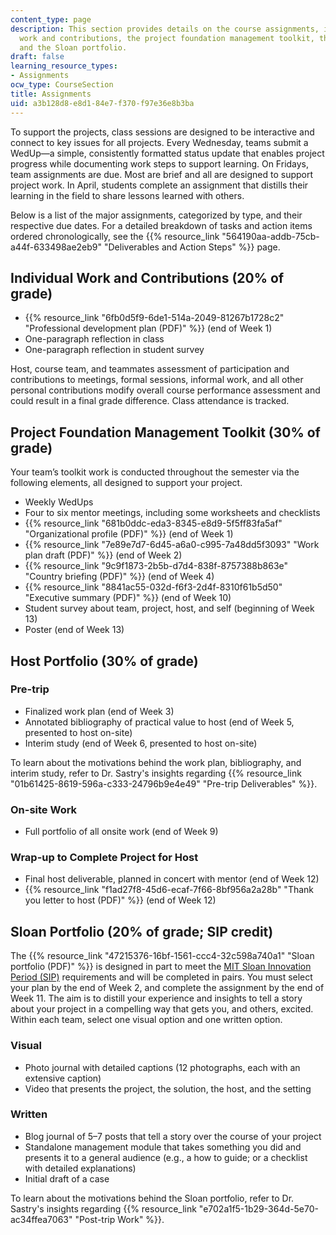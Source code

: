 ```yaml
---
content_type: page
description: This section provides details on the course assignments, including individual
  work and contributions, the project foundation management toolkit, the host portfolio,
  and the Sloan portfolio.
draft: false
learning_resource_types:
- Assignments
ocw_type: CourseSection
title: Assignments
uid: a3b128d8-e8d1-84e7-f370-f97e36e8b3ba
---
```

To support the projects, class sessions are designed to be interactive and connect to key issues for all projects. Every Wednesday, teams submit a WedUp—a simple, consistently formatted status update that enables project progress while documenting work steps to support learning. On Fridays, team assignments are due. Most are brief and all are designed to support project work. In April, students complete an assignment that distills their learning in the field to share lessons learned with others.

Below is a list of the major assignments, categorized by type, and their respective due dates. For a detailed breakdown of tasks and action items ordered chronologically, see the {{% resource_link "564190aa-addb-75cb-a44f-633498ae2eb9" "Deliverables and Action Steps" %}} page.

## Individual Work and Contributions (20% of grade)

- {{% resource_link "6fb0d5f9-6de1-514a-2049-81267b1728c2" "Professional development plan (PDF)" %}} (end of Week 1)
- One-paragraph reflection in class
- One-paragraph reflection in student survey

Host, course team, and teammates assessment of participation and contributions to meetings, formal sessions, informal work, and all other personal contributions modify overall course performance assessment and could result in a final grade difference. Class attendance is tracked.

## Project Foundation Management Toolkit (30% of grade)

Your team’s toolkit work is conducted throughout the semester via the following elements, all designed to support your project.

- Weekly WedUps
- Four to six mentor meetings, including some worksheets and checklists
- {{% resource_link "681b0ddc-eda3-8345-e8d9-5f5ff83fa5af" "Organizational profile (PDF)" %}} (end of Week 1)
- {{% resource_link "7e89e7d7-6d45-a6a0-c995-7a48dd5f3093" "Work plan draft (PDF)" %}} (end of Week 2)
- {{% resource_link "9c9f1873-2b5b-d7d4-838f-8757388b863e" "Country briefing (PDF)" %}} (end of Week 4)
- {{% resource_link "8841ac55-032d-f6f3-2d4f-8310f61b5d50" "Executive summary (PDF)" %}} (end of Week 10)
- Student survey about team, project, host, and self (beginning of Week 13)
- Poster (end of Week 13)

## Host Portfolio (30% of grade)

### Pre-trip

- Finalized work plan (end of Week 3)
- Annotated bibliography of practical value to host (end of Week 5, presented to host on-site)
- Interim study (end of Week 6, presented to host on-site)

To learn about the motivations behind the work plan, bibliography, and interim study, refer to Dr. Sastry's insights regarding {{% resource_link "01b61425-8619-596a-c333-24796b9e4e49" "Pre-trip Deliverables" %}}.

### On-site Work

- Full portfolio of all onsite work (end of Week 9)

### Wrap-up to Complete Project for Host

- Final host deliverable, planned in concert with mentor (end of Week 12)
- {{% resource_link "f1ad27f8-45d6-ecaf-7f66-8bf956a2a28b" "Thank you letter to host (PDF)" %}} (end of Week 12)

## Sloan Portfolio (20% of grade; SIP credit)

The {{% resource_link "47215376-16bf-1561-ccc4-32c598a740a1" "Sloan portfolio (PDF)" %}} is designed in part to meet the [MIT Sloan Innovation Period (SIP)](https://mitsloan.mit.edu/mba/academics/sloan-intensive-period) requirements and will be completed in pairs. You must select your plan by the end of Week 2, and complete the assignment by the end of Week 11. The aim is to distill your experience and insights to tell a story about your project in a compelling way that gets you, and others, excited. Within each team, select one visual option and one written option.

### Visual

- Photo journal with detailed captions (12 photographs, each with an extensive caption)
- Video that presents the project, the solution, the host, and the setting

### Written

- Blog journal of 5–7 posts that tell a story over the course of your project
- Standalone management module that takes something you did and presents it to a general audience (e.g., a how to guide; or a checklist with detailed explanations)
- Initial draft of a case

To learn about the motivations behind the Sloan portfolio, refer to Dr. Sastry's insights regarding {{% resource_link "e702a1f5-1b29-364d-5e70-ac34ffea7063" "Post-trip Work" %}}.